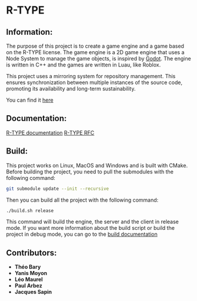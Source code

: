 # R-TYPE

## Information:

The purpose of this project is to create a game engine and a game based on the R-TYPE license. The game engine is a 2D game engine that uses a Node System to manage the game objects, is inspired by [Godot](https://docs.godotengine.org/en/stable/getting_started/step_by_step/nodes_and_scenes.html). The engine is written in C++ and the games are written in Luau, like Roblox.

This project uses a mirroring system for repository management. This ensures synchronization between multiple instances of the source code, promoting its availability and long-term sustainability.

You can find it [here](https://github.com/RotClub/RTYPE)

## Documentation:

[R-TYPE documentation](https://rotclub.github.io/RTYPE/)
[R-TYPE RFC](https://github.com/RotClub/RTYPE/tree/main/docs/rfc.txt)

## Build:

This project works on Linux, MacOS and Windows and is built with CMake.
Before building the project, you need to pull the submodules with the following command:

```bash
git submodule update --init --recursive
```

Then you can build all the project with the following command:

```bash
./build.sh release
```

This command will build the engine, the server and the client in release mode.
If you want more information about the build script or build the project in debug mode, you can go to the [build documentation](https://rotclub.github.io/RTYPE/engine/building.html)

## Contributors:

- __Théo Bary__
- __Yanis Moyon__
- __Léo Maurel__
- __Paul Arbez__
- __Jacques Sapin__
